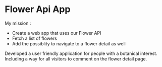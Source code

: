 # Flower Api App

My mission :
* Create a web app that uses our Flower API
* Fetch a list of flowers
* Add the possiblity to navigate to a flower detail as well

Developed a user friendly application for people with a botanical interest. Including a way for all visitors to comment on the flower detail page.

